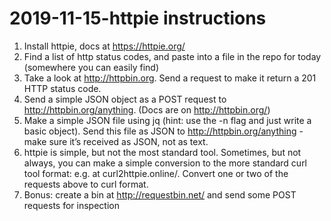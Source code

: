 
# 2019-11-15-httpie instructions

1.	Install httpie, docs at https://httpie.org/
2.	Find a list of http status codes, and paste into a file in the repo for today (somewhere you can easily find)
3.	Take a look at http://httpbin.org. Send a request to make it return a 201 HTTP status code.
4.	Send a simple JSON object as a POST request to http://httpbin.org/anything. (Docs are on http://httpbin.org/)
5.	Make a simple JSON file using jq (hint: use the -n flag and just write a basic object). Send this file as JSON to http://httpbin.org/anything - make sure it’s received as JSON, not as text.
6.	httpie is simple, but not the most standard tool. Sometimes, but not always, you can make a simple conversion to the more standard curl tool format: e.g. at curl2httpie.online/. Convert one or two of the requests above to curl format.
7.	Bonus: create a bin at http://requestbin.net/ and send some POST requests for inspection